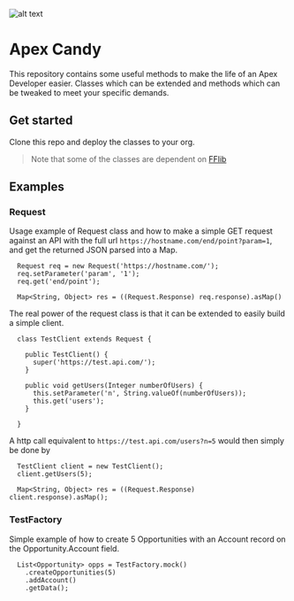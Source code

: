 ![alt text](https://www.salesforce.com/news/wp-content/uploads/sites/3/2020/08/Codey.png)

# Apex Candy

This repository contains some useful methods to make the life of an Apex Developer easier. Classes which can be extended and methods which can be tweaked to meet your specific demands.

## Get started

Clone this repo and deploy the classes to your org. 

> Note that some of the classes are dependent on [FFlib](https://github.com/apex-enterprise-patterns/fflib-apex-mocks)

## Examples

### Request

Usage example of Request class and how to make a simple GET request against an API with the full url `https://hostname.com/end/point?param=1`, and get the returned JSON parsed into a Map.

```
  Request req = new Request('https://hostname.com/');
  req.setParameter('param', '1');
  req.get('end/point');

  Map<String, Object> res = ((Request.Response) req.response).asMap()

```

The real power of the request class is that it can be extended to easily build a simple client.

```
  class TestClient extends Request {

    public TestClient() {
      super('https://test.api.com/');
    }
    
    public void getUsers(Integer numberOfUsers) {
      this.setParameter('n', String.valueOf(numberOfUsers));
      this.get('users');
    }

  }

```

A http call equivalent to `https://test.api.com/users?n=5` would then simply be done by

```
  TestClient client = new TestClient();
  client.getUsers(5);
  
  Map<String, Object> res = ((Request.Response) client.response).asMap();
```

### TestFactory

Simple example of how to create 5 Opportunities with an Account record on the Opportunity.Account field.

```
  List<Opportunity> opps = TestFactory.mock()
    .createOpportunities(5)
    .addAccount()
    .getData();
```
